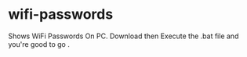 # wifi-passwords
Shows WiFi Passwords On PC.
Download then Execute the .bat file and you're good to go .
